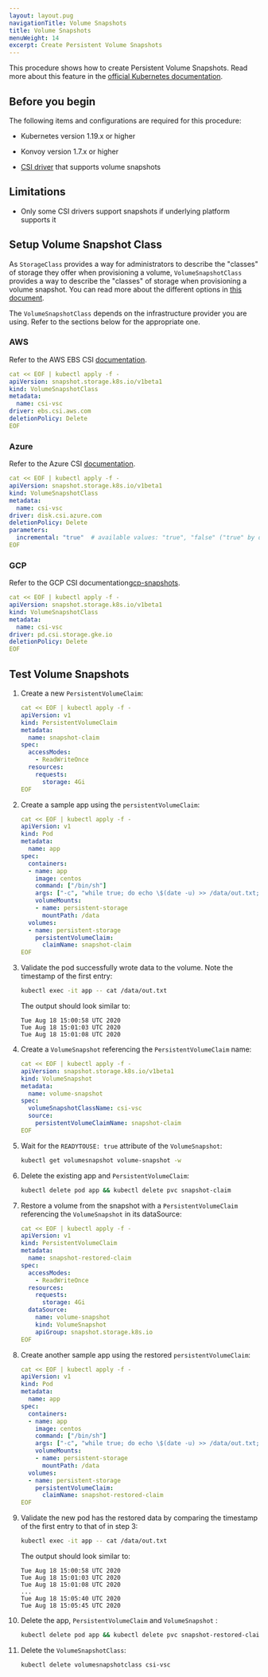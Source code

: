 ```yaml
---
layout: layout.pug
navigationTitle: Volume Snapshots
title: Volume Snapshots
menuWeight: 14
excerpt: Create Persistent Volume Snapshots
---
```


<!-- markdownlint-disable MD030 -->

This procedure shows how to create Persistent Volume Snapshots. Read more about this feature in the [official Kubernetes documentation][volume-snapshots].

## Before you begin

The following items and configurations are required for this procedure:

- Kubernetes version 1.19.x or higher

- Konvoy version 1.7.x or higher

- [CSI driver](../intro-csi) that supports volume snapshots

## Limitations

- Only some CSI drivers support snapshots if underlying platform supports it

## Setup Volume Snapshot Class

As `StorageClass` provides a way for administrators to describe the "classes" of storage they offer when provisioning a volume, `VolumeSnapshotClass` provides a way to describe the "classes" of storage when provisioning a volume snapshot.
You can read more about the different options in [this document][volume-snapshot-classes].

The `VolumeSnapshotClass` depends on the infrastructure provider you are using. Refer to the sections below for the appropriate one.

### AWS

Refer to the AWS EBS CSI [documentation][aws-ebs-snapshots].

```yaml
cat << EOF | kubectl apply -f -
apiVersion: snapshot.storage.k8s.io/v1beta1
kind: VolumeSnapshotClass
metadata:
  name: csi-vsc
driver: ebs.csi.aws.com
deletionPolicy: Delete
EOF
```

### Azure

Refer to the Azure CSI [documentation][azure-snapshots].

```yaml
cat << EOF | kubectl apply -f -
apiVersion: snapshot.storage.k8s.io/v1beta1
kind: VolumeSnapshotClass
metadata:
  name: csi-vsc
driver: disk.csi.azure.com
deletionPolicy: Delete
parameters:
  incremental: "true"  # available values: "true", "false" ("true" by default)
EOF
```

### GCP

Refer to the GCP CSI documentation[gcp-snapshots].

```yaml
cat << EOF | kubectl apply -f -
apiVersion: snapshot.storage.k8s.io/v1beta1
kind: VolumeSnapshotClass
metadata:
  name: csi-vsc
driver: pd.csi.storage.gke.io
deletionPolicy: Delete
EOF
```

## Test Volume Snapshots

1.  Create a new `PersistentVolumeClaim`:

    ```yaml
    cat << EOF | kubectl apply -f -
    apiVersion: v1
    kind: PersistentVolumeClaim
    metadata:
      name: snapshot-claim
    spec:
      accessModes:
        - ReadWriteOnce
      resources:
        requests:
          storage: 4Gi
    EOF
    ```

1.  Create a sample app using the `persistentVolumeClaim`:

    ```yaml
    cat << EOF | kubectl apply -f -
    apiVersion: v1
    kind: Pod
    metadata:
      name: app
    spec:
      containers:
      - name: app
        image: centos
        command: ["/bin/sh"]
        args: ["-c", "while true; do echo \$(date -u) >> /data/out.txt; sleep 5; done"]
        volumeMounts:
        - name: persistent-storage
          mountPath: /data
      volumes:
      - name: persistent-storage
        persistentVolumeClaim:
          claimName: snapshot-claim
    EOF
    ```

1.  Validate the pod successfully wrote data to the volume. Note the timestamp of the first entry:

    ```bash
    kubectl exec -it app -- cat /data/out.txt
    ```

    The output should look similar to:

    ```text
    Tue Aug 18 15:00:58 UTC 2020
    Tue Aug 18 15:01:03 UTC 2020
    Tue Aug 18 15:01:08 UTC 2020
    ```

1.  Create a `VolumeSnapshot` referencing the `PersistentVolumeClaim` name:

    ```yaml
    cat << EOF | kubectl apply -f -
    apiVersion: snapshot.storage.k8s.io/v1beta1
    kind: VolumeSnapshot
    metadata:
      name: volume-snapshot
    spec:
      volumeSnapshotClassName: csi-vsc
      source:
        persistentVolumeClaimName: snapshot-claim
    EOF
    ```

1.  Wait for the `READYTOUSE: true` attribute of the `VolumeSnapshot`:

    ```bash
    kubectl get volumesnapshot volume-snapshot -w
    ```

1. Delete the existing app and `PersistentVolumeClaim`:

   ```bash
   kubectl delete pod app && kubectl delete pvc snapshot-claim
   ```

1. Restore a volume from the snapshot with a `PersistentVolumeClaim` referencing the `VolumeSnapshot` in its dataSource:

    ```yaml
    cat << EOF | kubectl apply -f -
    apiVersion: v1
    kind: PersistentVolumeClaim
    metadata:
      name: snapshot-restored-claim
    spec:
      accessModes:
        - ReadWriteOnce
      resources:
        requests:
          storage: 4Gi
      dataSource:
        name: volume-snapshot
        kind: VolumeSnapshot
        apiGroup: snapshot.storage.k8s.io
    EOF
    ```

1.  Create another sample app using the restored `persistentVolumeClaim`:

    ```yaml
    cat << EOF | kubectl apply -f -
    apiVersion: v1
    kind: Pod
    metadata:
      name: app
    spec:
      containers:
      - name: app
        image: centos
        command: ["/bin/sh"]
        args: ["-c", "while true; do echo \$(date -u) >> /data/out.txt; sleep 5; done"]
        volumeMounts:
        - name: persistent-storage
          mountPath: /data
      volumes:
      - name: persistent-storage
        persistentVolumeClaim:
          claimName: snapshot-restored-claim
    EOF
    ```

1.  Validate the new pod has the restored data by comparing the timestamp of the first entry to that of in step 3:

    ```bash
    kubectl exec -it app -- cat /data/out.txt
    ```

    The output should look similar to:

    ```text
    Tue Aug 18 15:00:58 UTC 2020
    Tue Aug 18 15:01:03 UTC 2020
    Tue Aug 18 15:01:08 UTC 2020
    ...
    Tue Aug 18 15:05:40 UTC 2020
    Tue Aug 18 15:05:45 UTC 2020
    ```

1.  Delete the app, `PersistentVolumeClaim` and `VolumeSnapshot` :

    ```bash
    kubectl delete pod app && kubectl delete pvc snapshot-restored-claim && kubectl delete volumesnapshot volume-snapshot
    ```

1.  Delete the `VolumeSnapshotClass`:

    ```bash
    kubectl delete volumesnapshotclass csi-vsc
    ```

[volume-snapshots]: https://kubernetes.io/docs/concepts/storage/volume-snapshots/
[volume-snapshot-classes]: https://kubernetes.io/docs/concepts/storage/volume-snapshot-classes/
[aws-ebs-snapshots]: https://github.com/kubernetes-sigs/aws-ebs-csi-driver/blob/master/examples/kubernetes/snapshot/README.md
[azure-snapshots]: https://github.com/kubernetes-sigs/azuredisk-csi-driver/tree/master/deploy/example/snapshot
[gcp-snapshots]: https://github.com/kubernetes-sigs/gcp-compute-persistent-disk-csi-driver/blob/master/docs/kubernetes/user-guides/snapshots.md

